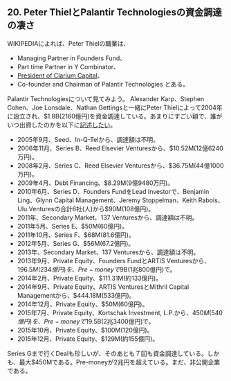 ## 20. Peter ThielとPalantir Technologiesの資金調達の凄さ

WIKIPEDIAによれば、Peter Thielの職業は、
* Managing Partner in Founders Fund、
* Part time Partner in Y Combinator、
* [President of Clarium Capital](https://www.clarium.com)、
* Co-founder and Chairman of Palantir Technologies
とある。

Palantir Technologiesについて見てみよう。
Alexander Karp、Stephen Cohen、Joe Lonsdale、Nathan Gettingsと一緒にPeter Thielによって2004年に設立され、$1.8B(2160億円)を資金調達している。あまりにすごい額で、誰がいつ出資したのかを以下に[記述したい](https://www.crunchbase.com/organization/palantir-technologies#/entity)。


* 2005年9月、Seed、In-Q-Telから、調達額は不明。
* 2006年11月、Series B、Reed Elsevier Venturesから、$10.52M(12億6240万円)。
* 2008年2月、Series C、Reed Elsevier Venturesから、$36.75M(44億1000万円)。
* 2009年4月、Debt Financing、$8.29M(9億9480万円)。
* 2010年6月、Series D、Founders FundをLead Investorで、Benjamin Ling、Glynn Capital Management、Jeremy Stoppelman、Keith Rabois、Ulu Venturesの合計6社(人)から$90M(108億円)。
* 2011年、Secondary Market、137 Venturesから、調達額は不明。
* 2011年5月、Series E、$50M(60億円)。
* 2011年10月、Series F、$68M(81.6億円)。
* 2012年5月、Series G、$56M(67.2億円)。
* 2013年、Secondary Market、137 Venturesから、調達額は不明。
* 2013年9月、Private Equity、Founders FundとARTIS Venturesから、$196.5M(234億円)を、Pre-moneyで$9B(1兆800億円)で。
* 2014年2月、Private Equity、$111.31M(約133億円)。
* 2014年9月、Private Equity、ARTIS VenturesとMithril Capital Managementから、$444.18M(533億円)。
* 2014年12月、Private Equity、$50M(60億円)。
* 2015年7月、Private Equity、Kortschak Investment, L.P.から、$450M(540億円)を、Pre-moneyで$19.5B(2兆3400億円)で。
* 2015年10月、Private Equity、$100M(120億円)。
* 2015年12月、Private Equity、$129M(約155億円)。

Series Gまで行くDealも珍しいが、そのあとも７回も資金調達している。しかも、最大$450Mである。Pre-moneyが2兆円を超えている。まだ、非公開企業である。
